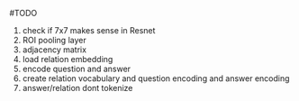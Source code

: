 #TODO
1. check if 7x7 makes sense in Resnet
2. ROI pooling layer
3. adjacency matrix
4. load relation embedding
5. encode question and answer
6. create relation vocabulary and question encoding and answer encoding
7. answer/relation dont tokenize


